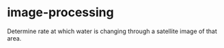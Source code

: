 # image-processing
Determine rate at which water is changing through a satellite image of that area.
